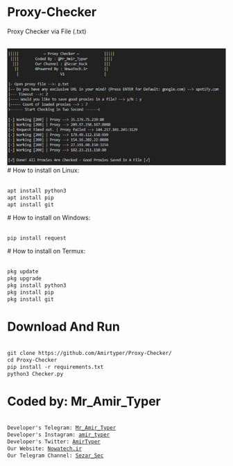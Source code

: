 # Proxy-Checker
Proxy Checker via File (.txt)

<br />
<img src="img.png" />
<br />
# How to install on Linux:
<pre><code>
apt install python3
apt install pip
apt install git
</code></pre>
# How to install on Windows:
<pre><code>
pip install request
</code></pre>
# How to install on Termux:
<pre><code>
pkg update
pkg upgrade
pkg install python3
pkg install pip
pkg install git
</code></pre>

# Download And Run
<pre><code>
git clone https://github.com/Amirtyper/Proxy-Checker/
cd Proxy-Checker
pip install -r requirements.txt
python3 Checker.py
</code></pre>

# Coded by: Mr_Amir_Typer
<pre><code>
Developer's Telegram: <a href="https://t.me/Mr_Amir_Typer">Mr_Amir_Typer</a>
Developer's Instagram: <a href="https://instagram.com/amir_typer">amir_typer</a>
Developer's Twitter: <a href="https://twitter.com/AmirTyper">AmirTyper</a>
Our Website: <a href="https://Nowatech.ir">Nowatech.ir</a>
Our Telegram Channel: <a href="https://t.me/Sezar_Sec">Sezar_Sec</a>
</code></pre>
